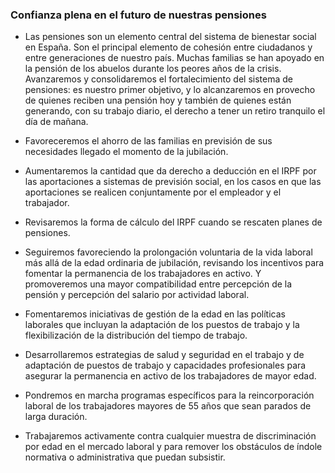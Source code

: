 ### Confianza plena en el futuro de nuestras pensiones

- Las pensiones son un elemento central del sistema de bienestar social en España. Son el principal elemento
de cohesión entre ciudadanos y entre generaciones de nuestro país. Muchas familias se han apoyado en la
pensión de los abuelos durante los peores años de la crisis. Avanzaremos y consolidaremos el fortalecimiento
del sistema de pensiones: es nuestro primer objetivo, y lo alcanzaremos en provecho de quienes reciben una
pensión hoy y también de quienes están generando, con su trabajo diario, el derecho a tener un retiro tranquilo
el día de mañana.

- Favoreceremos el ahorro de las familias en previsión de sus necesidades llegado el momento de la jubilación.

- Aumentaremos la cantidad que da derecho a deducción en el IRPF por las aportaciones a sistemas de previsión
social, en los casos en que las aportaciones se realicen conjuntamente por el empleador y el trabajador.

- Revisaremos la forma de cálculo del IRPF cuando se rescaten planes de pensiones.

- Seguiremos favoreciendo la prolongación voluntaria de la vida laboral más allá de la edad ordinaria de jubilación,
revisando los incentivos para fomentar la permanencia de los trabajadores en activo. Y promoveremos
una mayor compatibilidad entre percepción de la pensión y percepción del salario por actividad laboral.

- Fomentaremos iniciativas de gestión de la edad en las políticas laborales que incluyan la adaptación de
los puestos de trabajo y la flexibilización de la distribución del tiempo de trabajo.

- Desarrollaremos estrategias de salud y seguridad en el trabajo y de adaptación de puestos de trabajo
y capacidades profesionales para asegurar la permanencia en activo de los trabajadores de mayor edad.

- Pondremos en marcha programas específicos para la reincorporación laboral de los trabajadores mayores
de 55 años que sean parados de larga duración.

- Trabajaremos activamente contra cualquier muestra de discriminación por edad en el mercado laboral
y para remover los obstáculos de índole normativa o administrativa que puedan subsistir.
